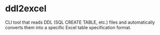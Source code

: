 # ddl2excel
CLI tool that reads DDL (SQL CREATE TABLE, etc.) files and automatically converts them into a specific Excel table specification format.

